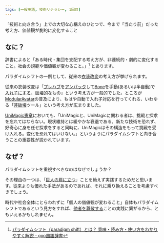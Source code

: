 ```yaml
---
tags: [一般用語, 技術リテラシー, 1回目]
---
```


「技術と向き合う」上での大切な心構えのひとつで、今まで「当たり前」だった考え方、価値観が劇的に変化すること

## なに？

辞書によると「ある時代・集団を支配する考え方が、非連続的・劇的に変化すること。社会の規範や価値観が変わること。」[^1] とあります。

パラダイムシフトの一例として、従来の[衣装改変](../あ行/衣装改変)の考え方が挙げられます。

従来の衣装改変は「[プレハブ](../PQR/Prefab)を[アンパック](../STU/Unpack-Prefab)して[Bone](../ABC/Bone)を手動(あるいは半自動)で[入れ子にする](../あ行/入れ子にする)、[破壊的](../は行/破壊的-非破壊的)なもの」という考え方が一般的でした。ところが[ModularAvatar](../MNO/ModularAvatar)の普及により、もはや自動で入れ子対応を行ってくれる、いわゆる「[非破壊](../は行/破壊的-非破壊的)ツール」という考え方が広まりました。

[UniMagic憲章](../STU/UniMagic憲章)においても、「UniMagicと、UniMagicに関わる者は、挑戦と探求を忘れてはならない。現状維持とは緩やかな衰退である。新たな技術を恐れず、好奇心に身を任せ探求をすると同時に、UniMagicはその構造をもって挑戦を受け入れる。変化を恐れてはいけない。」というようにパラダイムシフトと向き合うことの重要性が説かれています。

## なぜ？

パラダイムシフトを重視すべきなのはなぜでしょうか？

その理由の一つは、「[巨人の肩に立つ](../か行/巨人の肩に立つ)」ことを絶えず実践するためだと思います。従来よりも優れた手法があるのであれば、それに乗り換えることを考慮すべきでしょう。

時代や社会全体にとらわれずに「個人の価値観が変わること」自体もパラダイムシフトであるという見方をすれば、[他者を尊敬する](../さ行/尊重し合う)ことの実践に繋がるから、ともいえるかもしれません。

[^1]: [パラダイムシフト（paradigm shift）とは？ 意味・読み方・使い方をわかりやすく解説 - goo国語辞書](https://dictionary.goo.ne.jp/word/パラダイムシフト/)
